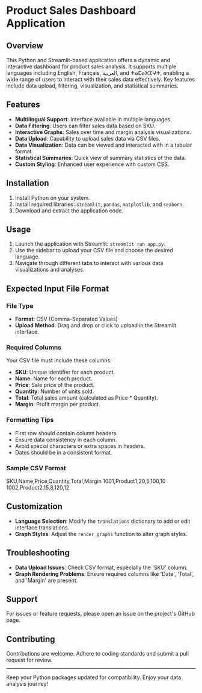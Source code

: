 # Product Sales Dashboard Application

## Overview

This Python and Streamlit-based application offers a dynamic and interactive dashboard for product sales analysis. It supports multiple languages including English, Français, العربية, and ⵜⴰⵎⴰⵣⵉⵖⵜ, enabling a wide range of users to interact with their sales data effectively. Key features include data upload, filtering, visualization, and statistical summaries.

## Features

- **Multilingual Support**: Interface available in multiple languages.
- **Data Filtering**: Users can filter sales data based on SKU.
- **Interactive Graphs**: Sales over time and margin analysis visualizations.
- **Data Upload**: Capability to upload sales data via CSV files.
- **Data Visualization**: Data can be viewed and interacted with in a tabular format.
- **Statistical Summaries**: Quick view of summary statistics of the data.
- **Custom Styling**: Enhanced user experience with custom CSS.

## Installation

1. Install Python on your system.
2. Install required libraries: `streamlit`, `pandas`, `matplotlib`, and `seaborn`.
3. Download and extract the application code.

## Usage

1. Launch the application with Streamlit: `streamlit run app.py`.
2. Use the sidebar to upload your CSV file and choose the desired language.
3. Navigate through different tabs to interact with various data visualizations and analyses.

## Expected Input File Format

### File Type

- **Format**: CSV (Comma-Separated Values)
- **Upload Method**: Drag and drop or click to upload in the Streamlit interface.

### Required Columns

Your CSV file must include these columns:

- **SKU**: Unique identifier for each product.
- **Name**: Name for each product.
- **Price**: Sale price of the product.
- **Quantity**: Number of units sold.
- **Total**: Total sales amount (calculated as Price \* Quantity).
- **Margin**: Profit margin per product.

### Formatting Tips

- First row should contain column headers.
- Ensure data consistency in each column.
- Avoid special characters or extra spaces in headers.
- Dates should be in a consistent format.

### Sample CSV Format

SKU,Name,Price,Quantity,Total,Margin
1001,Product1,20,5,100,10
1002,Product2,15,8,120,12

## Customization

- **Language Selection**: Modify the `translations` dictionary to add or edit interface translations.
- **Graph Styles**: Adjust the `render_graphs` function to alter graph styles.

## Troubleshooting

- **Data Upload Issues**: Check CSV format, especially the 'SKU' column.
- **Graph Rendering Problems**: Ensure required columns like 'Date', 'Total', and 'Margin' are present.

## Support

For issues or feature requests, please open an issue on the project's GitHub page.

## Contributing

Contributions are welcome. Adhere to coding standards and submit a pull request for review.

---

Keep your Python packages updated for compatibility. Enjoy your data analysis journey!
